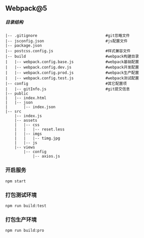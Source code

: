 ## Webpack@5

##### 目录结构

    |-- .gitignore 								#git忽略文件
    |-- jsconfig.json							#js配置文件
    |-- package.json
    |-- postcss.config.js						#样式兼容文件
    |-- build									#webpack构建目录
    |   |-- webpack.config.base.js				#webpack基础配置
    |   |-- webpack.config.dev.js				#webpack开发配置
    |   |-- webpack.config.prod.js				#webpack生产配置
    |   |-- webpack.config.test.js				#webpack测试配置
    |-- config									#其它配置项
    |   |-- gitInfo.js							#git提交信息
    |-- public
    |   |-- index.html
    |   |-- json
    |       |-- index.json
    |-- src
        |-- index.js
        |-- assets
        |   |-- css
        |   |   |-- reset.less
        |   |-- imgs
        |   |   |-- timg.jpg
        |   |-- js
        |-- views
            |-- config
                |-- axios.js

### 开启服务

```
npm start
```

### 打包测试环境

```
npm run build:test
```

### 打包生产环境

```
npm run build:pro
```

